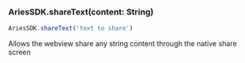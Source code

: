 ### AriesSDK.shareText(content: String)

```js readonly
AriesSDK.shareText('text to share')
```

Allows the webview share any string content through the native share screen
